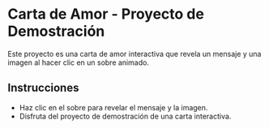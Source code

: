 # Carta de Amor - Proyecto de Demostración
Este proyecto es una carta de amor interactiva que revela un mensaje y una imagen al hacer clic en un sobre animado.

## Instrucciones

- Haz clic en el sobre para revelar el mensaje y la imagen.
- Disfruta del proyecto de demostración de una carta interactiva.
